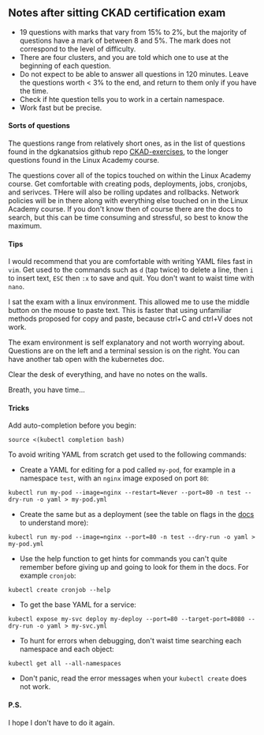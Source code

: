 ## Notes after sitting CKAD certification exam

* 19 questions with marks that vary from 15% to 2%, but the majority of questions have a mark of between 8 and 5%. The mark does not correspond to the level of difficulty.
* There are four clusters, and you are told which one to use at the beginning of each question.
* Do not expect to be able to answer all questions in 120 minutes. Leave the questions worth < 3% to the end, and return to them only if you have the time.
* Check if hte question tells you to work in a certain namespace.
* Work fast but be precise.

#### Sorts of questions
The questions range from relatively short ones, as in the list of questions found in the dgkanatsios github repo [CKAD-exercises](https://github.com/dgkanatsios/CKAD-exercises), to the longer questions found in the Linux Academy course.

The questions cover all of the topics touched on within the Linux Academy course. Get comfortable with creating pods, deployments, jobs, cronjobs, and serivces. THere will also be rolling updates and rollbacks. Network policies will be in there along with everything else touched on in the Linux Academy course. If you don't know then of course there are the docs to search, but this can be time consuming and stressful, so best to know the maximum.

#### Tips
 
 I would recommend that you are comfortable with writing YAML files fast in `vim`. Get used to the commands such as `d` (tap twice) to delete a line, then `i` to insert text, `ESC` then `:x` to save and quit. You don't want to waist time with `nano`.
 
 I sat the exam with a linux environment. This allowed me to use the middle button on the mouse to paste text. This is faster that using unfamiliar methods proposed for copy and paste, because ctrl+C and ctrl+V does not work.
 
 The exam environment is self explanatory and not worth worrying about. Questions are on the left and a terminal session is on the right. You can have another tab open with the kubernetes doc. 
 
 Clear the desk of everything, and have no notes on the walls.
 
 Breath, you have time...
 
 #### Tricks

Add auto-completion before you begin:
```
source <(kubectl completion bash)
```

To avoid writing YAML from scratch get used to the following commands:

* Create a YAML for editing for a pod called `my-pod`, for example in a namespace `test`, with an `nginx` image exposed on port `80`:
```
kubectl run my-pod --image=nginx --restart=Never --port=80 -n test --dry-run -o yaml > my-pod.yml
```
* Create the same but as a deployment (see the table on flags in the [docs](https://kubernetes.io/docs/reference/kubectl/conventions/) to understand more):
```
kubectl run my-pod --image=nginx --port=80 -n test --dry-run -o yaml > my-pod.yml
```
* Use the help function to get hints for commands you can't quite remember before giving up and going to look for them in the docs. For example `cronjob`:
```
kubectl create cronjob --help
```
* To get the base YAML for a service:
```
kubectl expose my-svc deploy my-deploy --port=80 --target-port=8080 --dry-run -o yaml > my-svc.yml
```
* To hunt for errors when debugging, don't waist time searching each namespace and each object:
```
kubectl get all --all-namespaces
```
* Don't panic, read the error messages when your `kubectl create` does not work.

#### P.S.

I hope I don't have to do it again.